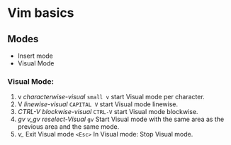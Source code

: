 # Vim basics
## Modes
* Insert mode
* Visual Mode


### Visual Mode:
1. v *characterwise-visual*
    `small v` start Visual mode per character.
2. V *linewise-visual*
    `CAPITAL V` start Visual mode linewise.
3. *CTRL-V* *blockwise-visual*
    `CTRL-V` start Visual mode blockwise.
4. *gv* *v_gv* *reselect-Visual*
    `gv` Start Visual mode with the same area as the previous
        area and the same mode.
5. *v_<Esc>* Exit Visual mode
    `<Esc>`	In Visual mode: Stop Visual mode.
